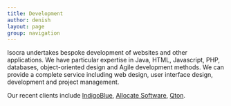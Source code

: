 ```yaml
---
title: Development
author: denish
layout: page
group: navigation
---
```

Isocra undertakes bespoke development of websites and other applications. We have particular expertise in Java, HTML, Javascript, PHP, databases, object-oriented design and Agile development methods. We can provide a complete service including web design, user interface design, development and project management.

Our recent clients include [IndigoBlue][1], [Allocate Software][2], [Qton][3].

 [1]: http://www.indigoblue.co.uk
 [2]: http://www.allocatesoftware.com
 [3]: http://www.qton.com
